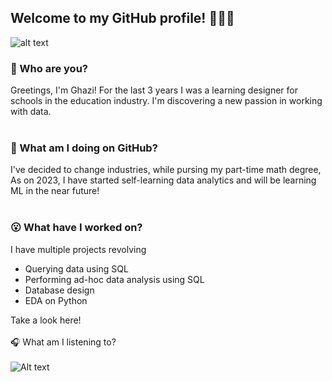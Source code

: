 ## Welcome to my GitHub profile! 🙋🏽‍♂️
![alt text](https://github.com/ghazi-hishamuddin/ghazi-hishamuddin/assets/142828521/fdc54748-068a-47a7-92d1-afae9ea455ba)
</br>
### 👋 Who are you? </br>
Greetings, I'm Ghazi! For the last 3 years I was a learning designer for schools in the education industry. I'm discovering a new passion in working with data.
</br>
</br>
### 🤔 What am I doing on GitHub? </br>
I've decided to change industries, while pursing my part-time math degree,  As on 2023, I have started self-learning data analytics and will be learning ML in the near future!
</br>
</br>
### 😮 What have I worked on? </br>
I have multiple projects revolving
+ Querying data using SQL
+ Performing ad-hoc data analysis using SQL
+ Database design
+ EDA on Python

Take a look here!
</br>
</br>
🎧 What am I listening to? </br>
</br>
![Alt text](https://spotify-recently-played-readme.vercel.app/api?user=ghazishm&count=1) </br>
